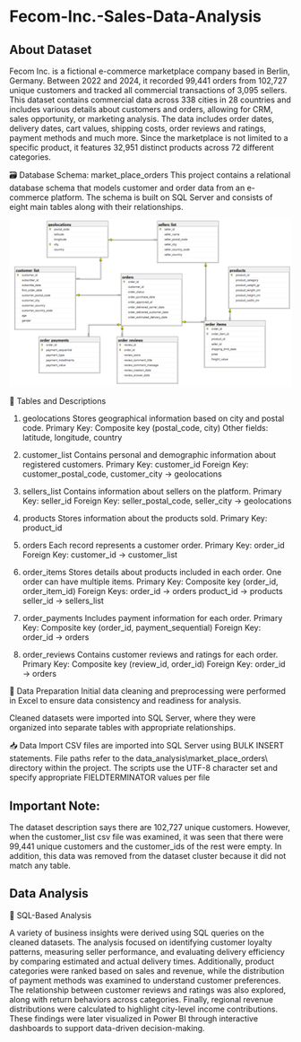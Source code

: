 # Fecom-Inc.-Sales-Data-Analysis

## About Dataset
Fecom Inc. is a fictional e-commerce marketplace company based in Berlin, Germany. Between 2022 and 2024, it recorded 99,441 orders from 102,727 unique customers and tracked all commercial transactions of 3,095 sellers. This dataset contains commercial data across 338 cities in 28 countries and includes various details about customers and orders, allowing for CRM, sales opportunity, or marketing analysis. The data includes order dates, delivery dates, cart values, shipping costs, order reviews and ratings, payment methods and much more. Since the marketplace is not limited to a specific product, it features 32,951 distinct products across 72 different categories.

🗃️ Database Schema: market_place_orders
This project contains a relational database schema that models customer and order data from an e-commerce platform. The schema is built on SQL Server and consists of eight main tables along with their relationships.

![Database Schema](database_diagram.png)

🔧 Tables and Descriptions
1. geolocations
Stores geographical information based on city and postal code.
Primary Key: Composite key (postal_code, city)
Other fields: latitude, longitude, country

2. customer_list
Contains personal and demographic information about registered customers.
Primary Key: customer_id
Foreign Key: customer_postal_code, customer_city → geolocations

3. sellers_list
Contains information about sellers on the platform.
Primary Key: seller_id
Foreign Key: seller_postal_code, seller_city → geolocations

4. products
Stores information about the products sold.
Primary Key: product_id

5. orders
Each record represents a customer order.
Primary Key: order_id
Foreign Key: customer_id → customer_list

6. order_items
Stores details about products included in each order. One order can have multiple items.
Primary Key: Composite key (order_id, order_item_id)
Foreign Keys:
order_id → orders
product_id → products
seller_id → sellers_list

7. order_payments
Includes payment information for each order.
Primary Key: Composite key (order_id, payment_sequential)
Foreign Key: order_id → orders

8. order_reviews
Contains customer reviews and ratings for each order.
Primary Key: Composite key (review_id, order_id)
Foreign Key: order_id → orders

🔧 Data Preparation
Initial data cleaning and preprocessing were performed in Excel to ensure data consistency and readiness for analysis.

Cleaned datasets were imported into SQL Server, where they were organized into separate tables with appropriate relationships.

📥 Data Import
CSV files are imported into SQL Server using BULK INSERT statements. File paths refer to the data_analysis\market_place_orders\ directory within the project. The scripts use the UTF-8 character set and specify appropriate FIELDTERMINATOR values per file

## Important Note:
The dataset description says there are 102,727 unique customers. However, when the customer_list csv file was examined, it was seen that there were 99,441 unique customers and the customer_ids of the rest were empty. In addition, this data was removed from the dataset cluster because it did not match any table.

## Data Analysis
🧠 SQL-Based Analysis

A variety of business insights were derived using SQL queries on the cleaned datasets. The analysis focused on identifying customer loyalty patterns, measuring seller performance, and evaluating delivery efficiency by comparing estimated and actual delivery times. Additionally, product categories were ranked based on sales and revenue, while the distribution of payment methods was examined to understand customer preferences. The relationship between customer reviews and ratings was also explored, along with return behaviors across categories. Finally, regional revenue distributions were calculated to highlight city-level income contributions. These findings were later visualized in Power BI through interactive dashboards to support data-driven decision-making.
